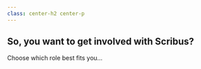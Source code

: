 ```yaml
---
class: center-h2 center-p
---
```

## So, you want to get involved with Scribus?

Choose which role best fits you…
